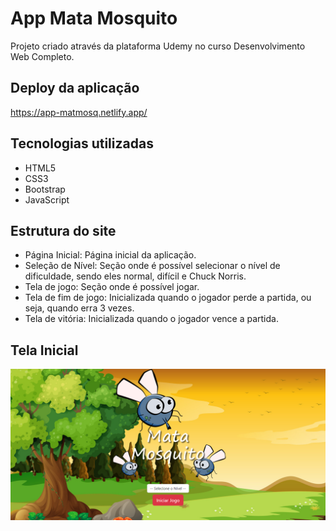 # App Mata Mosquito
Projeto criado através da plataforma Udemy no curso Desenvolvimento Web Completo.
## Deploy da aplicação

https://app-matmosq.netlify.app/

## Tecnologias utilizadas

+ HTML5
+ CSS3
+ Bootstrap
+ JavaScript

## Estrutura do site

+ Página Inicial: Página inicial da aplicação.
+ Seleção de Nível: Seção onde é possível selecionar o nível de dificuldade, sendo eles normal, difícil e Chuck Norris.
+ Tela de jogo: Seção onde é possível jogar.
+ Tela de fim de jogo: Inicializada quando o jogador perde a partida, ou seja, quando erra 3 vezes.
+ Tela de vitória: Inicializada quando o jogador vence a partida.

## Tela Inicial

<img src=".github/tela_inicial.png" alt = "tela inicial app mata mosquito">
